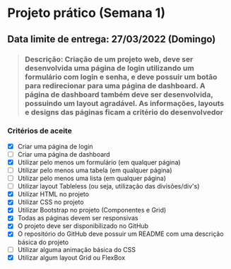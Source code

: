 # Projeto prático (Semana 1)

## Data limite de entrega: 27/03/2022 (Domingo)

> ### Descrição: Criação de um projeto web, deve ser desenvolvida uma página de login utilizando um formulário com login e senha, e deve possuir um botão para redirecionar para uma página de dashboard. A página de dashboard também deve ser desenvolvida, possuindo um layout agradável. As informações, layouts e designs das páginas ficam a critério do desenvolvedor

### Critérios de aceite

- [x] Criar uma página de login
- [ ] Criar uma página de dashboard
- [x] Utilizar pelo menos um formulário (em qualquer página)
- [ ] Utilizar pelo menos uma tabela (em qualquer página)
- [ ] Utilizar pelo menos uma lista (em qualquer página)
- [ ] Utilizar layout Tableless (ou seja, utilização das divisões/div's)
- [x] Utilizar HTML no projeto
- [x] Utilizar CSS no projeto
- [x] Utilizar Bootstrap no projeto (Componentes e Grid)
- [x] Todas as páginas devem ser responsivas
- [x] O projeto deve ser disponibilizado no GitHub
- [x] O repositório do GitHub deve possuir um README com uma descrição básica do projeto
- [ ] Utilizar alguma animação básica do CSS
- [x] Utilizar algum layout Grid ou FlexBox

